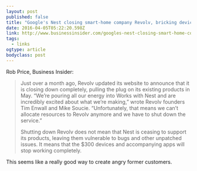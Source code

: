 ```yaml
---
layout: post 
published: false 
title: "Google's Nest closing smart-home company Revolv, bricking devices" 
date: 2016-04-05T05:22:20.598Z 
link: http://www.businessinsider.com/googles-nest-closing-smart-home-company-revolv-bricking-devices-2016-4?op=1 
tags:
  - links
ogtype: article 
bodyclass: post 
---
```


Rob Price, Business Insider:

> Just over a month ago, Revolv updated its website to announce that it is closing down completely, pulling the plug on its existing products in May. “We’re pouring all our energy into Works with Nest and are incredibly excited about what we’re making,” wrote Revolv founders Tim Enwall and Mike Soucie. “Unfortunately, that means we can’t allocate resources to Revolv anymore and we have to shut down the service.”
> 
> Shutting down Revolv does not mean that Nest is ceasing to support its products, leaving them vulnerable to bugs and other unpatched issues. It means that the $300 devices and accompanying apps will stop working completely.

This seems like a really good way to create angry former customers.
